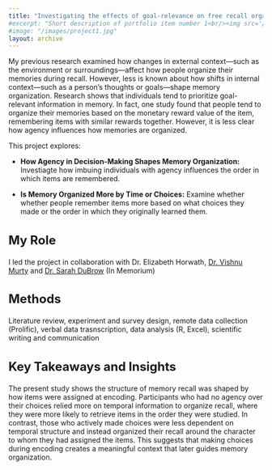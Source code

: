 ```yaml
---
title: "Investigating the effects of goal-relevance on free recall organization"
#excerpt: "Short description of portfolio item number 1<br/><img src='/images/500x300.png'>"
#image: "/images/project1.jpg"
layout: archive
---
```


My previous research examined how changes in external context—such as the environment or surroundings—affect how people organize their memories during recall. However, less is known about how shifts in internal context—such as a person’s thoughts or goals—shape memory organization.
Research shows that individuals tend to prioritize goal-relevant information in memory. In fact, one study found that people tend to organize their memories based on the monetary reward value of the item, remembering items with similar rewards together.
However, it is less clear how agency influences how memories are organized.

This project explores: 

* **How Agency in Decision-Making Shapes Memory Organization:** Investiagte how imbuing individuals with agency influences the order in which items are remembered.

* **Is Memory Organized More by Time or Choices:** Examine whether whether people remember items more based on what choices they made or the order in which they originally learned them. 

<h2 style="font-size:24px;">My Role</h2>

I led the project in collaboration with Dr. Elizabeth Horwath, [Dr. Vishnu Murty](https://www.adaptivememorylab.com/) and [Dr. Sarah DuBrow](https://www.dubrowlab.org/) (In Memorium) 


<h2 style="font-size:24px;">Methods</h2>

Literature review, experiment and survey design, remote data collection (Prolific), verbal data trasnscription, data analysis (R, Excel), scientific writing and communication 

<h2 style="font-size:24px;">Key Takeaways and Insights</h2>

The present study shows the structure of memory recall was shaped by how items were assigned at encoding. Participants who had no agency over their choices relied more on temporal information to organize recall, where they were more likely to retrieve items in the order they were studied. In contrast, those who actively made choices were less dependent on temporal structure and instead organized their recall around the character to whom they had assigned the items. This suggests that making choices during encoding creates a meaningful context that later guides memory organization.


